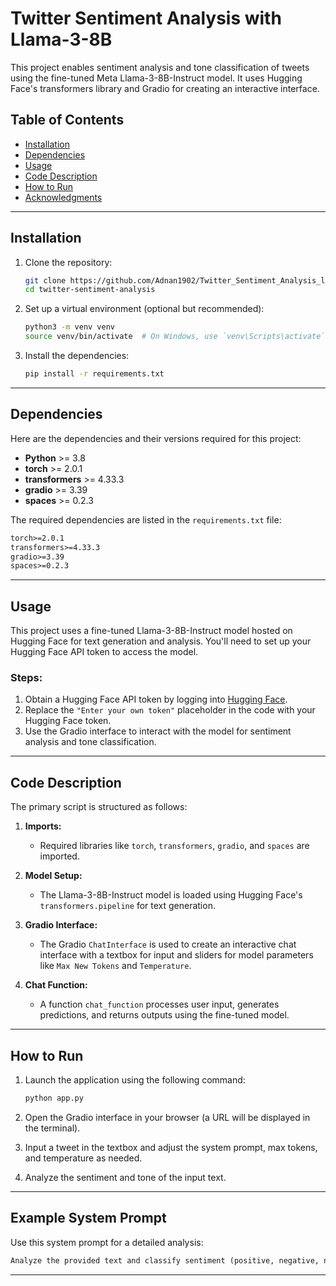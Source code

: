 # Twitter Sentiment Analysis with Llama-3-8B

This project enables sentiment analysis and tone classification of tweets using the fine-tuned Meta Llama-3-8B-Instruct model. It uses Hugging Face's transformers library and Gradio for creating an interactive interface.

## Table of Contents
- [Installation](#installation)
- [Dependencies](#dependencies)
- [Usage](#usage)
- [Code Description](#code-description)
- [How to Run](#how-to-run)
- [Acknowledgments](#acknowledgments)

---

## Installation

1. Clone the repository:
    ```bash
    git clone https://github.com/Adnan1902/Twitter_Sentiment_Analysis_llama.git
    cd twitter-sentiment-analysis
    ```

2. Set up a virtual environment (optional but recommended):
    ```bash
    python3 -m venv venv
    source venv/bin/activate  # On Windows, use `venv\Scripts\activate`
    ```

2. Install the dependencies:
    ```bash
    pip install -r requirements.txt
    ```

---

## Dependencies

Here are the dependencies and their versions required for this project:

- **Python** >= 3.8
- **torch** >= 2.0.1
- **transformers** >= 4.33.3
- **gradio** >= 3.39
- **spaces** >= 0.2.3

The required dependencies are listed in the `requirements.txt` file:
```txt
torch>=2.0.1
transformers>=4.33.3
gradio>=3.39
spaces>=0.2.3
```

---

## Usage

This project uses a fine-tuned Llama-3-8B-Instruct model hosted on Hugging Face for text generation and analysis. You'll need to set up your Hugging Face API token to access the model.

### Steps:
1. Obtain a Hugging Face API token by logging into [Hugging Face](https://huggingface.co/).
2. Replace the `"Enter your own token"` placeholder in the code with your Hugging Face token.
3. Use the Gradio interface to interact with the model for sentiment analysis and tone classification.

---

## Code Description

The primary script is structured as follows:

1. **Imports:**
    - Required libraries like `torch`, `transformers`, `gradio`, and `spaces` are imported.

2. **Model Setup:**
    - The Llama-3-8B-Instruct model is loaded using Hugging Face's `transformers.pipeline` for text generation.

3. **Gradio Interface:**
    - The Gradio `ChatInterface` is used to create an interactive chat interface with a textbox for input and sliders for model parameters like `Max New Tokens` and `Temperature`.

4. **Chat Function:**
    - A function `chat_function` processes user input, generates predictions, and returns outputs using the fine-tuned model.

---

## How to Run

1. Launch the application using the following command:
    ```bash
    python app.py
    ```

2. Open the Gradio interface in your browser (a URL will be displayed in the terminal).
3. Input a tweet in the textbox and adjust the system prompt, max tokens, and temperature as needed.
4. Analyze the sentiment and tone of the input text.

---

## Example System Prompt

Use this system prompt for a detailed analysis:
```txt
Analyze the provided text and classify sentiment (positive, negative, neutral) and tone (formal, informal). Return a sentiment, tone, and a brief reason (max 100 characters) for the classifications.
```

---

